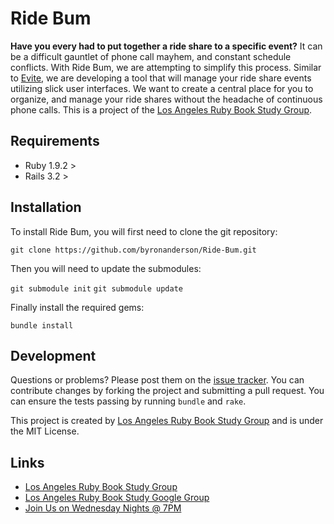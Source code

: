 Ride Bum
========

**Have you every had to put together a ride share to a specific event?** It can be a difficult gauntlet of phone call mayhem, and constant schedule conflicts.  With Ride Bum,  we are attempting to simplify this process.  Similar to [Evite](http://www.evite.com),  we are developing a tool that will manage your ride share events utilizing slick user interfaces.  We want to create a central place for you to organize, and manage your ride shares without the headache of continuous phone calls.  This is a project of the [Los Angeles Ruby Book Study Group](http://therubyists.org).

Requirements
------------

* Ruby 1.9.2 >
* Rails 3.2 >

Installation
------------

To install Ride Bum, you will first need to clone the git repository:

`git clone https://github.com/byronanderson/Ride-Bum.git`

Then you will need to update the submodules:

`git submodule init`
`git submodule update`

Finally install the required gems:

`bundle install`

Development
-----------
Questions or problems? Please post them on the [issue tracker](https://github.com/byronanderson/Ride-Bum/issues). You can contribute changes by forking the project and submitting a pull request. You can ensure the tests passing by running `bundle` and `rake`.

This project is created by [Los Angeles Ruby Book Study Group](http://therubyists.org) and is under the MIT License.

Links
-----
* [Los Angeles Ruby Book Study Group](http://therubyists.org)
* [Los Angeles Ruby Book Study Google Group](http://groups.google.com/group/laruby-books)
* [Join Us on Wednesday Nights @ 7PM](http://www.meetup.com/laruby/events/pdmcryqdbmc/)
